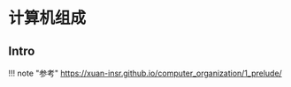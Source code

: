 # 计算机组成
## Intro
!!! note "参考"
    https://xuan-insr.github.io/computer_organization/1_prelude/

    
